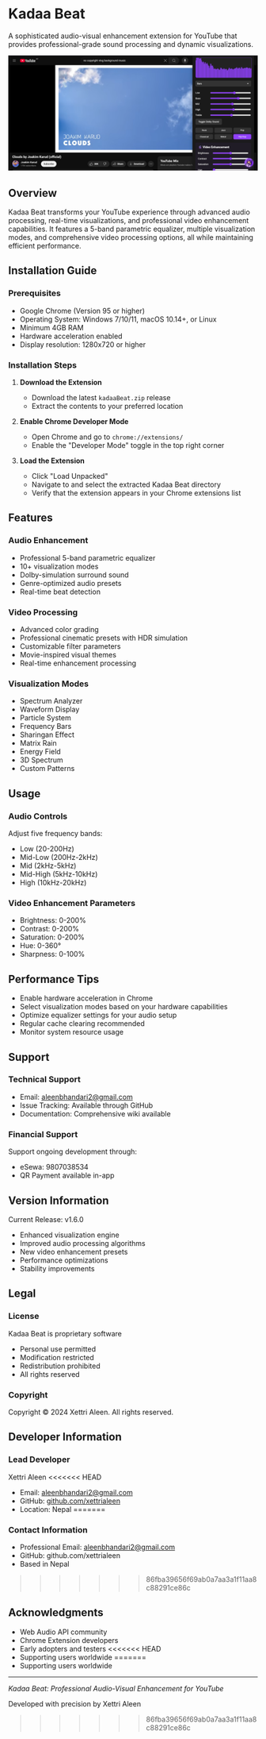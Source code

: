 # Kadaa Beat

A sophisticated audio-visual enhancement extension for YouTube that provides professional-grade sound processing and dynamic visualizations.

![Kadaa Beat Preview](https://raw.githubusercontent.com/xettrialeen/Enhanced-YouTube-Audio-Visualizer---/refs/heads/main/preview.png)

## Overview

Kadaa Beat transforms your YouTube experience through advanced audio processing, real-time visualizations, and professional video enhancement capabilities. It features a 5-band parametric equalizer, multiple visualization modes, and comprehensive video processing options, all while maintaining efficient performance.

## Installation Guide

### Prerequisites
- Google Chrome (Version 95 or higher)
- Operating System: Windows 7/10/11, macOS 10.14+, or Linux
- Minimum 4GB RAM
- Hardware acceleration enabled
- Display resolution: 1280x720 or higher

### Installation Steps
1. **Download the Extension**
   - Download the latest `kadaaBeat.zip` release
   - Extract the contents to your preferred location

2. **Enable Chrome Developer Mode**
   - Open Chrome and go to `chrome://extensions/`
   - Enable the "Developer Mode" toggle in the top right corner

3. **Load the Extension**
   - Click "Load Unpacked"
   - Navigate to and select the extracted Kadaa Beat directory
   - Verify that the extension appears in your Chrome extensions list

## Features

### Audio Enhancement
- Professional 5-band parametric equalizer
- 10+ visualization modes
- Dolby-simulation surround sound
- Genre-optimized audio presets
- Real-time beat detection

### Video Processing
- Advanced color grading
- Professional cinematic presets with HDR simulation
- Customizable filter parameters
- Movie-inspired visual themes
- Real-time enhancement processing

### Visualization Modes
- Spectrum Analyzer
- Waveform Display
- Particle System
- Frequency Bars
- Sharingan Effect
- Matrix Rain
- Energy Field
- 3D Spectrum
- Custom Patterns

## Usage

### Audio Controls
Adjust five frequency bands:
- Low (20-200Hz)
- Mid-Low (200Hz-2kHz)
- Mid (2kHz-5kHz)
- Mid-High (5kHz-10kHz)
- High (10kHz-20kHz)

### Video Enhancement Parameters
- Brightness: 0-200%
- Contrast: 0-200%
- Saturation: 0-200%
- Hue: 0-360°
- Sharpness: 0-100%

## Performance Tips
- Enable hardware acceleration in Chrome
- Select visualization modes based on your hardware capabilities
- Optimize equalizer settings for your audio setup
- Regular cache clearing recommended
- Monitor system resource usage

## Support

### Technical Support
- Email: aleenbhandari2@gmail.com
- Issue Tracking: Available through GitHub
- Documentation: Comprehensive wiki available

### Financial Support
Support ongoing development through:
- eSewa: 9807038534
- QR Payment available in-app

## Version Information

Current Release: v1.6.0
- Enhanced visualization engine
- Improved audio processing algorithms
- New video enhancement presets
- Performance optimizations
- Stability improvements

## Legal

### License
Kadaa Beat is proprietary software
- Personal use permitted
- Modification restricted
- Redistribution prohibited
- All rights reserved

### Copyright
Copyright © 2024 Xettri Aleen. All rights reserved.

## Developer Information

### Lead Developer
Xettri Aleen
<<<<<<< HEAD
- Email: aleenbhandari2@gmail.com
- GitHub: [github.com/xettrialeen](https://github.com/xettrialeen)
- Location: Nepal
=======


### Contact Information
- Professional Email: aleenbhandari2@gmail.com
- GitHub: github.com/xettrialeen
- Based in Nepal
>>>>>>> 86fba39656f69ab0a7aa3a1f11aa8c88291ce86c

## Acknowledgments
- Web Audio API community
- Chrome Extension developers
- Early adopters and testers
<<<<<<< HEAD
- Supporting users worldwide
=======
- Supporting users worldwide

---

*Kadaa Beat: Professional Audio-Visual Enhancement for YouTube*

Developed with precision by Xettri Aleen
>>>>>>> 86fba39656f69ab0a7aa3a1f11aa8c88291ce86c
